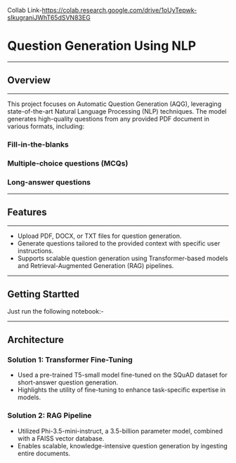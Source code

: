 Collab Link-https://colab.research.google.com/drive/1oUyTepwk-sIkugraniJWhT65dSVN83EG
# Question Generation Using NLP
***
## Overview
***
This project focuses on Automatic Question Generation (AQG), leveraging state-of-the-art Natural Language Processing (NLP) techniques. The model generates high-quality questions from any provided PDF document in various formats, including:

### Fill-in-the-blanks
### Multiple-choice questions (MCQs)
### Long-answer questions
***
## Features
***
- Upload PDF, DOCX, or TXT files for question generation.
- Generate questions tailored to the provided context with specific user instructions.
- Supports scalable question generation using Transformer-based models and Retrieval-Augmented Generation (RAG) pipelines.
***
## Getting Startted
Just run the following notebook:- 
***
## Architecture
### Solution 1: Transformer Fine-Tuning
- Used a pre-trained T5-small model fine-tuned on the SQuAD dataset for short-answer question generation.
- Highlights the utility of fine-tuning to enhance task-specific expertise in models.
### Solution 2: RAG Pipeline
- Utilized Phi-3.5-mini-instruct, a 3.5-billion parameter model, combined with a FAISS vector database.
- Enables scalable, knowledge-intensive question generation by ingesting entire documents.
